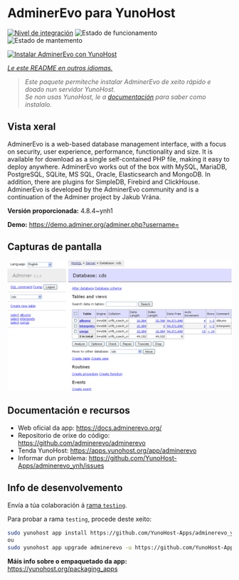 <!--
NOTA: Este README foi creado automáticamente por <https://github.com/YunoHost/apps/tree/master/tools/readme_generator>
NON debe editarse manualmente.
-->

# AdminerEvo para YunoHost

[![Nivel de integración](https://dash.yunohost.org/integration/adminerevo.svg)](https://ci-apps.yunohost.org/ci/apps/adminerevo/) ![Estado de funcionamento](https://ci-apps.yunohost.org/ci/badges/adminerevo.status.svg) ![Estado de mantemento](https://ci-apps.yunohost.org/ci/badges/adminerevo.maintain.svg)

[![Instalar AdminerEvo con YunoHost](https://install-app.yunohost.org/install-with-yunohost.svg)](https://install-app.yunohost.org/?app=adminerevo)

*[Le este README en outros idiomas.](./ALL_README.md)*

> *Este paquete permíteche instalar AdminerEvo de xeito rápido e doado nun servidor YunoHost.*  
> *Se non usas YunoHost, le a [documentación](https://yunohost.org/install) para saber como instalalo.*

## Vista xeral

AdminerEvo is a web-based database management interface, with a focus on security, user experience, performance, functionality and size. It is available for download as a single self-contained PHP file, making it easy to deploy anywhere. AdminerEvo works out of the box with MySQL, MariaDB, PostgreSQL, SQLite, MS SQL, Oracle, Elasticsearch and MongoDB. In addition, there are plugins for SimpleDB, Firebird and ClickHouse. AdminerEvo is developed by the AdminerEvo community and is a continuation of the Adminer project by Jakub Vrána.

**Versión proporcionada:** 4.8.4~ynh1

**Demo:** <https://demo.adminer.org/adminer.php?username=>

## Capturas de pantalla

![Captura de pantalla de AdminerEvo](./doc/screenshots/screenshot.png)

## Documentación e recursos

- Web oficial da app: <https://docs.adminerevo.org/>
- Repositorio de orixe do código: <https://github.com/adminerevo/adminerevo>
- Tenda YunoHost: <https://apps.yunohost.org/app/adminerevo>
- Informar dun problema: <https://github.com/YunoHost-Apps/adminerevo_ynh/issues>

## Info de desenvolvemento

Envía a túa colaboración á [rama `testing`](https://github.com/YunoHost-Apps/adminerevo_ynh/tree/testing).

Para probar a rama `testing`, procede deste xeito:

```bash
sudo yunohost app install https://github.com/YunoHost-Apps/adminerevo_ynh/tree/testing --debug
ou
sudo yunohost app upgrade adminerevo -u https://github.com/YunoHost-Apps/adminerevo_ynh/tree/testing --debug
```

**Máis info sobre o empaquetado da app:** <https://yunohost.org/packaging_apps>
